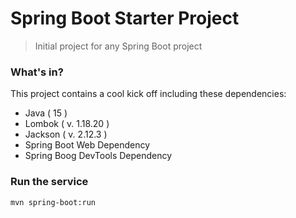 # Spring Boot Starter Project
> Initial project for any Spring Boot project
### What's in?
This project contains a cool kick off including these dependencies:
- Java ( 15 )
- Lombok ( v. 1.18.20 )
- Jackson ( v. 2.12.3 )
- Spring Boot Web Dependency
- Spring Boog DevTools Dependency

### Run the service
```sh
mvn spring-boot:run
```
